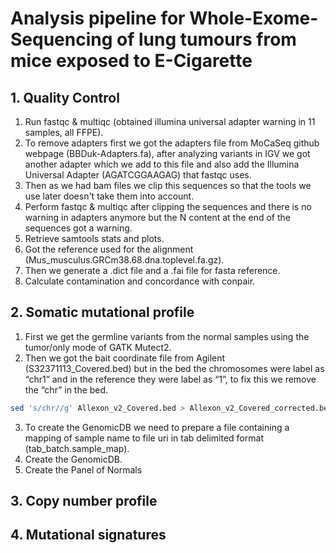 # Analysis pipeline for Whole-Exome-Sequencing of lung tumours from mice exposed to E-Cigarette

## 1. Quality Control
1. Run fastqc & multiqc (obtained illumina universal adapter warning in 11 samples, all FFPE).
2. To remove adapters first we got the adapters file from MoCaSeq github webpage (BBDuk-Adapters.fa), after analyzing variants in IGV we got another adapter which we add to this file and also add the Illumina Universal Adapter (AGATCGGAAGAG) that fastqc uses.
3. Then as we had bam files we clip this sequences so that the tools we use later doesn't take them into account.
4. Perform fastqc & multiqc after clipping the sequences and there is no warning in adapters anymore but the N content at the end of the sequences got a warning.
5. Retrieve samtools stats and plots.
6. Got the reference used for the alignment (Mus_musculus.GRCm38.68.dna.toplevel.fa.gz).
7. Then we generate a .dict file and a .fai file for fasta reference.
8. Calculate contamination and concordance with conpair.

## 2. Somatic mutational profile
1. First we get the germline variants from the normal samples using the tumor/only mode of GATK Mutect2.
2. Then we got the bait coordinate file from Agilent (S32371113_Covered.bed) but in the bed the chromosomes were label as “chr1” and in the reference they were label as “1”, to fix this we remove the “chr” in the bed.

```bash
sed 's/chr//g' Allexon_v2_Covered.bed > Allexon_v2_Covered_corrected.bed
```

3. To create the GenomicDB we need to prepare a file containing a mapping of sample name to file uri in tab delimited format (tab_batch.sample_map).
4. Create the GenomicDB.
5. Create the Panel of Normals
      

## 3. Copy number profile

## 4. Mutational signatures
